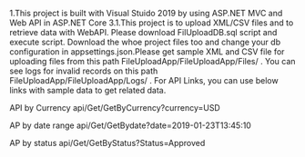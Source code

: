 1.This project is built with Visual Stuido 2019  by using ASP.NET MVC and Web API  in ASP.NET Core 3.1.This project is to upload XML/CSV files and to retrieve data with WebAPI.
Please download FilUploadDB.sql script and execute script. Download the whoe project files too and change your db configuration in appsettings.json.Please get sample XML and CSV file for uploading files from this path FileUploadApp/FileUploadApp/Files/ . You can see logs for invalid records on this path FileUploadApp/FileUploadApp/Logs/ . For API Links, you can use below links with sample data to get related data.

API by Currency
api/Get/GetByCurrency?currency=USD

AP  by date range
api/Get/GetBydate?date=2019-01-23T13:45:10

AP  by status
api/Get/GetByStatus?Status=Approved
